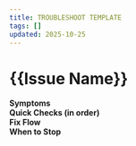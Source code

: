 ```yaml
---
title: TROUBLESHOOT TEMPLATE
tags: []
updated: 2025-10-25
---
```

# {{Issue Name}}

**Symptoms**  
**Quick Checks (in order)**  
**Fix Flow**  
**When to Stop**
